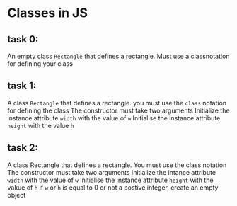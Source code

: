 # Classes in JS

## task 0:
An empty class `Rectangle` that defines a rectangle.
    Must use a classnotation for defining your class


## task 1:
A class `Rectangle` that defines a rectangle.
    you must use the `class` notation for defining the class
    The constructor must take two arguments
    Initialize the instance attribute `width` with the value of `w`
    Initialise the instance attribute `height` with the value `h`
## task 2:
A class Rectangle that defines a rectangle.
    You must use the class notation
    The constructor must take two arguments
    Initialize the intance attribute `width` with the value of `w`
    Initialise the instance attribute `height` with the vakue of `h`
    if `w` or `h` is equal to 0 or not a postive integer, create an empty object
